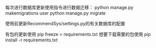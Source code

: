 每次进行数据库更新使用指令进行数据迁移：
python manage.py makemigrations user
python manage.py migrate


使用前更新RecommendSys/settings.py的有关数据库的配置


有包的更新使用 pip freeze > requirements.txt
想要下载需要的包使用 pip install -r requirements.txt
